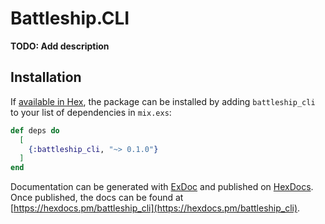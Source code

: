 # Battleship.CLI

**TODO: Add description**

## Installation

If [available in Hex](https://hex.pm/docs/publish), the package can be installed
by adding `battleship_cli` to your list of dependencies in `mix.exs`:

```elixir
def deps do
  [
    {:battleship_cli, "~> 0.1.0"}
  ]
end
```

Documentation can be generated with [ExDoc](https://github.com/elixir-lang/ex_doc)
and published on [HexDocs](https://hexdocs.pm). Once published, the docs can
be found at [https://hexdocs.pm/battleship_cli](https://hexdocs.pm/battleship_cli).

